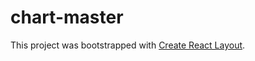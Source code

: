 # chart-master

This project was bootstrapped with [Create React Layout](https://github.com/facebook/create-react-app).